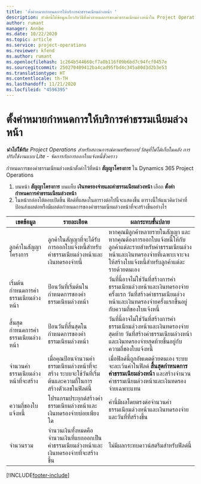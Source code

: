 ```yaml
---
title: 'ตั้งค่าหมายกำหนดการให้บริการค่าธรรมเนียมล่วงหน้า '
description: หัวข้อนี้ให้ข้อมูลเกี่ยวกับวิธีตั้งค่ากำหนดการของค่าธรรมเนียมล่วงหน้าใน Project Operations
author: rumant
manager: Annbe
ms.date: 10/22/2020
ms.topic: article
ms.service: project-operations
ms.reviewer: kfend
ms.author: rumant
ms.openlocfilehash: 1c264b544660cf7a0b116f09b6bd7c94fcf0457e
ms.sourcegitcommit: 250270409412ba4cad95fbd4c345a80d3d2b3e53
ms.translationtype: HT
ms.contentlocale: th-TH
ms.lasthandoff: 11/21/2020
ms.locfileid: "4596395"
---
```

# <a name="set-up-a-retainer-schedule"></a>ตั้งค่าหมายกำหนดการให้บริการค่าธรรมเนียมล่วงหน้า 

_**นำไปใช้กับ:** Project Operations สำหรับสถานการณ์ตามทรัพยากร/วัสดุที่ไม่ได้เก็บในคลัง การปรับใช้งานแบบ Lite - จัดการกับการออกใบแจ้งหนี้ชั่วคราว_

กำหนดการของค่าธรรมเนียมล่วงหน้าตั้งค่าไว้ที่หน้า **สัญญาโครงการ** ใน Dynamics 365 Project Operations

1. บนหน้า **สัญญาโครงการ** บนแท็บ **เงินทดรองจ่ายและค่าธรรมเนียมล่วงหน้า** เลือก **ตั้งค่ากำหนดการค่าธรรมเนียมล่วงหน้า**
2. ในหน้ากล่องโต้ตอบเปิดขึ้น ฟิลด์ที่แสดงในตารางต่อไปนี้จะแสดงขึ้น ตารางนี้ให้แนวคิดว่าค่าที่ป้อนส่งผลต่อหรือมีผลต่อกำหนดการของค่าธรรมเนียมล่วงหน้าที่จะสร้างขึ้นอย่างไร

| เขตข้อมูล | รายละเอียด | ผลกระทบขั้นปลาย |
| --- | --- | --- |
| ลูกค้าในสัญญาโครงการ | ลูกค้าในสัญญาที่จะได้รับการออกใบแจ้งหนี้สำหรับค่าธรรมเนียมล่วงหน้าและเงินทดรองจ่ายนี้ | หากคุณมีลูกค้าหลายรายในสัญญา และหากคุณต้องการออกใบแจ้งหนี้ให้กับลูกค้าแต่ละรายสำหรับค่าธรรมเนียมล่วงหน้าและเงินทดรองจ่ายที่เฉพาะเจาะจง ให้สร้างใบแจ้งหนี้สำหรับลูกค้าแต่ละรายด้วยตนเอง |
| เริ่มต้นกำหนดการค่าธรรมเนียมล่วงหน้า | ป้อนวันที่เริ่มต้นในกำหนดการของค่าธรรมเนียมล่วงหน้า | วันที่นี้อาจไม่ใช่วันที่สร้างการค่าธรรมเนียมล่วงหน้าและเงินทดรองจ่ายครั้งแรก วันที่สร้างค่าธรรมเนียมล่วงหน้าและเงินทดรองจ่ายครั้งแรกขึ้นอยู่กับความถี่ของใบแจ้งหนี้ |
| สิ้นสุดกำหนดการค่าธรรมเนียมล่วงหน้า | ป้อนวันที่สิ้นสุดในกำหนดการของค่าธรรมเนียมล่วงหน้า | วันที่นี้อาจไม่ใช่วันที่สร้างการค่าธรรมเนียมล่วงหน้าและเงินทดรองจ่ายสุดท้าย วันที่สร้างค่าธรรมเนียมล่วงหน้าและเงินทดรองจ่ายสุดท้ายขึ้นอยู่กับความถี่ของใบแจ้งหนี้ |
| จำนวนค่าธรรมเนียมล่วงหน้าที่จะสร้าง | เมื่อคุณป้อนจำนวนค่าธรรมเนียมล่วงหน้าที่จะสร้าง ระบบจะใช้วันที่เริ่มต้นและความถี่ในการสร้างตัวเลขในฟิลด์นี้ | เมื่อฟิลด์นี้ถูกอัพเดตด้วยตนเอง ระบบจะละเว้นค่าในฟิลด์ **สิ้นสุดกำหนดการค่าธรรมเนียมล่วงหน้า** และสร้างจำนวนค่าธรรมเนียมล่วงหน้าและเงินทดรองจ่ายเฉพาะแทน |
| ความถี่ของใบแจ้งหนี้ | โปรแกรมประยุกต์สร้างค่าธรรมเนียมล่วงหน้าและเงินทดรองจ่ายบ่อยเพียงใด | ค่านี้มีผลโดยตรงต่อจำนวนค่าธรรมเนียมล่วงหน้าและเงินทดรองจ่ายและวันที่ที่สร้างขึ้น |
| จำนวนรวม | จำนวนเงินทั้งหมดคือจำนวนเงินที่แยกออกเป็นค่าธรรมเนียมล่วงหน้าและเงินทดรองจ่ายที่จะสร้างขึ้น | ไม่มีผลกระทบดาวน์สตรีมสำหรับฟิลด์นี้ |


[!INCLUDE[footer-include](../../includes/footer-banner.md)]